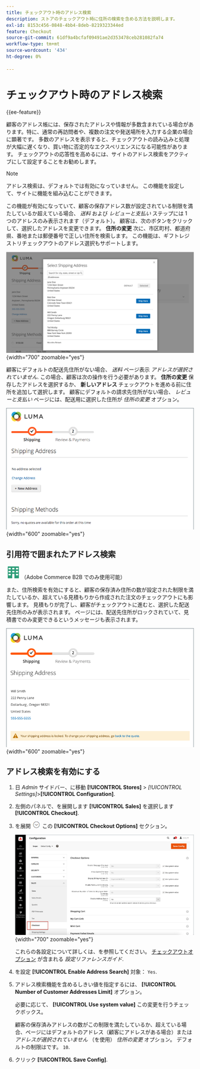```yaml
---
title: チェックアウト時のアドレス検索
description: ストアのチェックアウト時に住所の検索を含める方法を説明します。
exl-id: 8153c456-0848-4bb4-8deb-8219323344ed
feature: Checkout
source-git-commit: 61df9a4bcfaf09491ae2d353478ceb281082fa74
workflow-type: tm+mt
source-wordcount: '434'
ht-degree: 0%

---
```


# チェックアウト時のアドレス検索

{{ee-feature}}

顧客のアドレス帳には、保存されたアドレスや情報が多数含まれている場合があります。特に、通常の再訪問者や、複数の注文や発送場所を入力する企業の場合に顕著です。 多数のアドレスを表示すると、チェックアウトの読み込みと処理が大幅に遅くなり、買い物に否定的なエクスペリエンスになる可能性があります。 チェックアウトの応答性を高めるには、サイトのアドレス検索をアクティブにして設定することをお勧めします。

>[!NOTE]
>
>アドレス検索は、デフォルトでは有効になっていません。 この機能を設定して、サイトに機能を組み込むことができます。

この機能が有効になっていて、顧客の保存アドレス数が設定されている制限を満たしているか超えている場合、 _送料_ および _レビューと支払い_ ステップには 1 つのアドレスのみ表示されます（デフォルト）。 顧客は、次のボタンをクリックして、選択したアドレスを変更できます。 **住所の変更** 次に、市区町村、都道府県、番地または郵便番号で正しい住所を検索します。 この機能は、ギフトレジストリチェックアウトのアドレス選択もサポートします。

![保存された配送先住所が表示されたチェックアウト](./assets/storefront-checkout-address-search.png){width="700" zoomable="yes"}

顧客にデフォルトの配送先住所がない場合、 _送料_ ページ表示 _アドレスが選択されていません_. この場合、顧客は次の操作を行う必要があります。 **住所の変更** 保存したアドレスを選択するか、 **新しいアドレス** チェックアウトを進める前に住所を追加して選択します。 顧客にデフォルトの請求先住所がない場合、 _レビューと支払い_ ページには、配送用に選択した住所が _住所の変更_ オプション。

![アドレスが選択されていないメッセージのチェックアウト](./assets/storefront-checkout-address-search-no-default.png){width="600" zoomable="yes"}

## 引用符で囲まれたアドレス検索

![Adobe Commerce B2B](../assets/b2b.svg) （Adobe Commerce B2B でのみ使用可能）

また、住所検索を有効にすると、顧客の保存済み住所の数が設定された制限を満たしているか、超えている見積もりから作成された注文のチェックアウトにも影響します。 見積もりが完了し、顧客がチェックアウトに進むと、選択した配送先住所のみが表示されます。 ページには、配送先住所がロックされていて、見積書でのみ変更できるというメッセージも表示されます。

![見積書に対してロックされた配送先住所](./assets/quote-checkout-shipping-address-locked.png){width="600" zoomable="yes"}

## アドレス検索を有効にする

1. 日 _Admin_ サイドバー、に移動 **[!UICONTROL Stores]** > _[!UICONTROL Settings]_>**[!UICONTROL Configuration]**.

1. 左側のパネルで、を展開します **[!UICONTROL Sales]** を選択します **[!UICONTROL Checkout]**.

1. を展開 ![展開セレクター](../assets/icon-display-expand.png) この **[!UICONTROL Checkout Options]** セクション。

   ![設定 – チェックアウトオプション](./assets/checkout-checkout-options.png){width="700" zoomable="yes"}

   これらの各設定について詳しくは、を参照してください。 [チェックアウトオプション](../configuration-reference/sales/checkout.md#checkout-options) が含まれる _設定リファレンスガイド_.

1. を設定 **[!UICONTROL Enable Address Search]** 対象： `Yes`.

1. アドレス検索機能を含めるしきい値を指定するには、 **[!UICONTROL Number of Customer Addresses Limit]** オプション。

   必要に応じて、 **[!UICONTROL Use system value]** この変更を行うチェックボックス。

   顧客の保存済みアドレスの数がこの制限を満たしているか、超えている場合、ページにはデフォルトのアドレス（顧客にアドレスがある場合）または _アドレスが選択されていません_ （を使用） _住所の変更_ オプション。 デフォルトの制限はです。 `10`.

1. クリック **[!UICONTROL Save Config]**.
